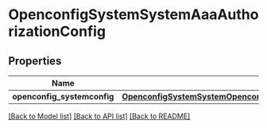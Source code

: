 # OpenconfigSystemSystemAaaAuthorizationConfig

## Properties
Name | Type | Description | Notes
------------ | ------------- | ------------- | -------------
**openconfig_systemconfig** | [**OpenconfigSystemSystemOpenconfigsystemsystemAaaAuthorizationConfig**](OpenconfigSystemSystemOpenconfigsystemsystemAaaAuthorizationConfig.md) |  | [optional] 

[[Back to Model list]](../README.md#documentation-for-models) [[Back to API list]](../README.md#documentation-for-api-endpoints) [[Back to README]](../README.md)


